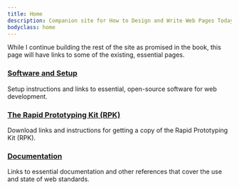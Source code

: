 ```yaml
---
title: Home
description: Companion site for How to Design and Write Web Pages Today, 2nd Edition.
bodyclass: home
---
```


While I continue building the rest of the site as promised in the book, this page will have links to
some of the existing, essential pages.

### [Software and Setup](/setup/)

Setup instructions and links to essential, open-source software for web development.

### [The Rapid Prototyping Kit (RPK)](/rpk/)

Download links and instructions for getting a copy of the Rapid Prototyping Kit (RPK).

### [Documentation](/docs/)

Links to essential documentation and other references that cover the use and state of web
standards.
